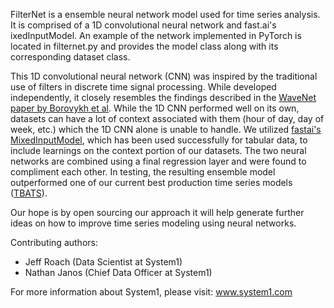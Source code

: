 FilterNet is a ensemble neural network model used for time series analysis. It is comprised of a 1D convolutional neural
network and fast.ai's ixedInputModel. An example of the network implemented in PyTorch is located in filternet.py and 
provides the model class along with its corresponding dataset class.

This 1D convolutional neural network (CNN) was inspired by the traditional use of filters in discrete time signal 
processing. While developed independently, it closely resembles the findings described in the 
[WaveNet paper by Borovykh et al](https://arxiv.org/pdf/1703.04691.pdf). While the 1D CNN performed well on its own, 
datasets can have a lot of context associated with them (hour of day, day of week, etc.) which the 1D CNN alone is 
unable to handle. We utilized [fastai's MixedInputModel](https://github.com/fastai/fastai), which has been used 
successfully for tabular data, to include learnings on the context portion of our datasets. The two neural networks are 
combined using a final regression layer and were found to compliment each other. In testing, the resulting ensemble 
model outperformed one of our current best production time series models ([TBATS](https://robjhyndman.com/hyndsight/forecasting-weekly-data/)).

Our hope is by open sourcing our approach it will help generate further ideas on how to improve time series modeling 
using neural networks.

Contributing authors:

- Jeff Roach (Data Scientist at System1)
- Nathan Janos (Chief Data Officer at System1)

For more information about System1, please visit: www.system1.com

